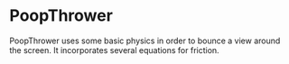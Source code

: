 PoopThrower
===========

PoopThrower uses some basic physics in order to bounce a view around the screen. It incorporates several equations for friction.
